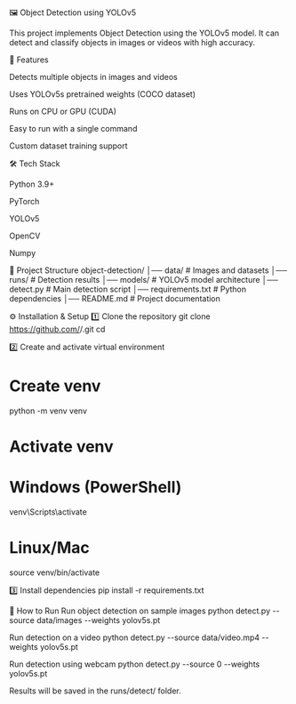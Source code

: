 🖼️ Object Detection using YOLOv5

This project implements Object Detection using the YOLOv5 model.
It can detect and classify objects in images or videos with high accuracy.

📌 Features

Detects multiple objects in images and videos

Uses YOLOv5s pretrained weights (COCO dataset)

Runs on CPU or GPU (CUDA)

Easy to run with a single command

Custom dataset training support

🛠️ Tech Stack

Python 3.9+

PyTorch

YOLOv5

OpenCV

Numpy

📂 Project Structure
object-detection/
│── data/              # Images and datasets
│── runs/              # Detection results
│── models/            # YOLOv5 model architecture
│── detect.py          # Main detection script
│── requirements.txt   # Python dependencies
│── README.md          # Project documentation

⚙️ Installation & Setup
1️⃣ Clone the repository
git clone https://github.com/<your-username>/<repo-name>.git
cd <repo-name>

2️⃣ Create and activate virtual environment
# Create venv
python -m venv venv

# Activate venv
# Windows (PowerShell)
venv\Scripts\activate
# Linux/Mac
source venv/bin/activate

3️⃣ Install dependencies
pip install -r requirements.txt

🚀 How to Run
Run object detection on sample images
python detect.py --source data/images --weights yolov5s.pt

Run detection on a video
python detect.py --source data/video.mp4 --weights yolov5s.pt

Run detection using webcam
python detect.py --source 0 --weights yolov5s.pt


Results will be saved in the runs/detect/ folder.
